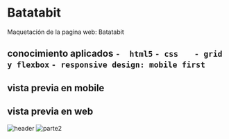 # Batatabit
Maquetación de la pagina web: Batatabit

conocimiento aplicados
`-  html5`
`- css`
`	- grid y flexbox`
`- responsive design: mobile first`
------------
## vista previa en mobile


## vista previa en web 
![header](https://i.imgur.com/Kur1SgA.png "header")
![parte2](https://i.imgur.com/zTTzF0M.png "parte2")
